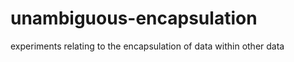 unambiguous-encapsulation
=========================

experiments relating to the encapsulation of data within other data

